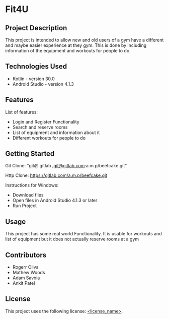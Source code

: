 # Fit4U

## Project Description

This project is intended to allow new and old users of a gym have a different and maybe easier experience at they gym. This is done by including information of the equipment and workouts for people to do.

## Technologies Used

* Kotlin - version 30.0
* Android Studio - version 4.1.3

## Features

List of features:
* Login and Register Functionality
* Search and reserve rooms
* List of equipment and information about it
* Different workouts for people to do

## Getting Started
   
Git Clone: "git@ gitlab .git@gitlab.com:a.m.p/beefcake.git"

Http Clone: https://gitlab.com/a.m.p/beefcake.git

Instructions for Windows:
* Download files
* Open files in Android Studio 4.1.3 or later
* Run Project



## Usage

This project has some real world Functionality. It is usable for workouts and list of equipment but it does not actually reserve rooms at a gym

## Contributors

* Rogerr Oliva
* Mathew Woods
* Adam Savoia
* Ankit Patel

## License

This project uses the following license: [<license_name>](<link>).
